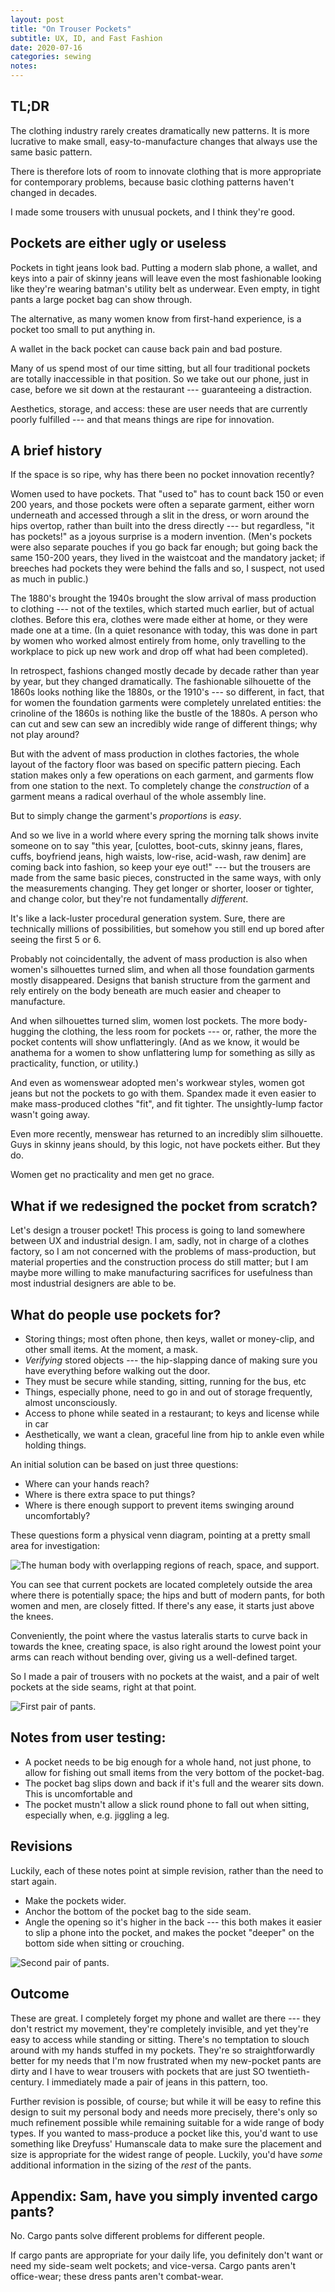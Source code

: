 ```yaml
---
layout: post
title: "On Trouser Pockets"
subtitle: UX, ID, and Fast Fashion
date: 2020-07-16
categories: sewing
notes:
---
```


## TL;DR

The clothing industry rarely creates dramatically new patterns. It is more lucrative to make small, easy-to-manufacture changes that always use the same basic pattern.

There is therefore lots of room to innovate clothing that is more appropriate for contemporary problems, because basic clothing patterns haven't changed in decades.

I made some trousers with unusual pockets, and I think they're good.

## Pockets are either ugly or useless

Pockets in tight jeans look bad. Putting a modern slab phone, a wallet, and keys into a pair of skinny jeans will leave even the most fashionable looking like they're wearing batman's utility belt as underwear. Even empty, in tight pants a large pocket bag can show through.

The alternative, as many women know from first-hand experience, is a pocket too small to put anything in.

A wallet in the back pocket can cause back pain and bad posture.

Many of us spend most of our time sitting, but all four traditional pockets are totally inaccessible in that position. So we take out our phone, just in case, before we sit down at the restaurant --- guaranteeing a distraction.

Aesthetics, storage, and access: these are user needs that are currently poorly fulfilled --- and that means things are ripe for innovation.

## A brief history

If the space is so ripe, why has there been no pocket innovation recently?

Women used to have pockets. That "used to" has to count back 150 or even 200 years, and those pockets were often a separate garment, either worn underneath and accessed through a slit in the dress, or worn around the hips overtop, rather than built into the dress directly --- but regardless, "it has pockets!" as a joyous surprise is a modern invention. (Men's pockets were also separate pouches if you go back far enough; but going back the same 150-200 years, they lived in the waistcoat and the mandatory jacket; if breeches had pockets they were behind the falls and so, I suspect, not used as much in public.)

The 1880's brought the 1940s brought the slow arrival of mass production to clothing --- not of the textiles, which started much earlier, but of actual clothes. Before this era, clothes were made either at home, or they were made one at a time. (In a quiet resonance with today, this was done in part by women who worked almost entirely from home, only travelling to the workplace to pick up new work and drop off what had been completed).

In retrospect, fashions changed mostly decade by decade rather than year by year, but they changed dramatically. The fashionable silhouette of the 1860s looks nothing like the 1880s, or the 1910's --- so different, in fact, that for women the foundation garments were completely unrelated entities: the crinoline of the 1860s is nothing like the bustle of the 1880s. A person who can cut and sew can sew an incredibly wide range of different things; why not play around?

But with the advent of mass production in clothes factories, the whole layout of the factory floor was based on specific pattern piecing. Each station makes only a few operations on each garment, and garments flow from one station to the next. To completely change the _construction_ of a garment means a radical overhaul of the whole assembly line.

But to simply change the garment's _proportions_ is _easy_.

And so we live in a world where every spring the morning talk shows invite someone on to say "this year, [culottes, boot-cuts, skinny jeans, flares, cuffs, boyfriend jeans, high waists, low-rise, acid-wash, raw denim] are coming back into fashion, so keep your eye out!" --- but the trousers are made from the same basic pieces, constructed in the same ways, with only the measurements changing. They get longer or shorter, looser or tighter, and change color, but they're not fundamentally _different_.

It's like a lack-luster procedural generation system. Sure, there are technically millions of possibilities, but somehow you still end up bored after seeing the first 5 or 6.

Probably not coincidentally, the advent of mass production is also when women's silhouettes turned slim, and when all those foundation garments mostly disappeared. Designs that banish structure from the garment and rely entirely on the body beneath are much easier and cheaper to manufacture.

And when silhouettes turned slim, women lost pockets. The more body-hugging the clothing, the less room for pockets --- or, rather, the more the pocket contents will show unflatteringly. (And as we know, it would be anathema for a women to show unflattering lump for something as silly as practicality, function, or utility.)

And even as womenswear adopted men's workwear styles, women got jeans but not the pockets to go with them. Spandex made it even easier to make mass-produced clothes "fit", and fit tighter. The unsightly-lump factor wasn't going away.

Even more recently, menswear has returned to an incredibly slim silhouette. Guys in skinny jeans should, by this logic, not have pockets either. But they do.

Women get no practicality and men get no grace.

## What if we redesigned the pocket from scratch?

Let's design a trouser pocket! This process is going to land somewhere between UX and industrial design. I am, sadly, not in charge of a clothes factory, so I am not concerned with the problems of mass-production, but material properties and the construction process do still matter; but I am maybe more willing to make manufacturing sacrifices for usefulness than most industrial designers are able to be.

## What do people use pockets for?

- Storing things; most often phone, then keys, wallet or money-clip, and other small items. At the moment, a mask.
- _Verifying_ stored objects --- the hip-slapping dance of making sure you have everything before walking out the door.
- They must be secure while standing, sitting, running for the bus, etc
- Things, especially phone, need to go in and out of storage frequently, almost unconsciously.
- Access to phone while seated in a restaurant; to keys and license while in car
- Aesthetically, we want a clean, graceful line from hip to ankle even while holding things.

An initial solution can be based on just three questions:

- Where can your hands reach?
- Where is there extra space to put things?
- Where is there enough support to prevent items swinging around uncomfortably?

These questions form a physical venn diagram, pointing at a pretty small area for investigation:

![The human body with overlapping regions of reach, space, and support.](/assets/images/pocket_venn.png)

You can see that current pockets are located completely outside the area where there is potentially space; the hips and butt of modern pants, for both women and men, are closely fitted. If there's any ease, it starts just above the knees.

Conveniently, the point where the vastus lateralis starts to curve back in towards the knee, creating space, is also right around the lowest point your arms can reach without bending over, giving us a well-defined target.

So I made a pair of trousers with no pockets at the waist, and a pair of welt pockets at the side seams, right at that point.

![First pair of pants.](/assets/images/pants1.jpg)

## Notes from user testing:

- A pocket needs to be big enough for a whole hand, not just phone, to allow for fishing out small items from the very bottom of the pocket-bag.
- The pocket bag slips down and back if it's full and the wearer sits down. This is uncomfortable and
- The pocket mustn't allow a slick round phone to fall out when sitting, especially when, e.g. jiggling a leg.

## Revisions

Luckily, each of these notes point at simple revision, rather than the need to start again.

- Make the pockets wider.
- Anchor the bottom of the pocket bag to the side seam.
- Angle the opening so it's higher in the back --- this both makes it easier to slip a phone into the pocket, and makes the pocket "deeper" on the bottom side when sitting or crouching.

![Second pair of pants.](/assets/images/pants2.jpg)

## Outcome

These are great. I completely forget my phone and wallet are there --- they don't restrict my movement, they're completely invisible, and yet they're easy to access while standing or sitting. There's no temptation to slouch around with my hands stuffed in my pockets. They're so straightforwardly better for my needs that I'm now frustrated when my new-pocket pants are dirty and I have to wear trousers with pockets that are just SO twentieth-century. I immediately made a pair of jeans in this pattern, too.

Further revision is possible, of course; but while it will be easy to refine this design to suit my personal body and needs more precisely, there's only so much refinement possible while remaining suitable for a wide range of body types. If you wanted to mass-produce a pocket like this, you'd want to use something like Dreyfuss' Humanscale data to make sure the placement and size is appropriate for the widest range of people. Luckily, you'd have _some_ additional information in the sizing of the _rest_ of the pants.

## Appendix: Sam, have you simply invented cargo pants?

No. Cargo pants solve different problems for different people.

If cargo pants are appropriate for your daily life, you definitely don't want or need my side-seam welt pockets; and vice-versa. Cargo pants aren't office-wear; these dress pants aren't combat-wear.
